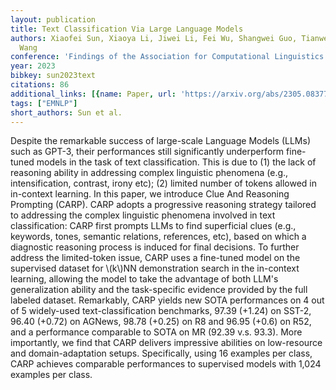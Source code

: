 ```yaml
---
layout: publication
title: Text Classification Via Large Language Models
authors: Xiaofei Sun, Xiaoya Li, Jiwei Li, Fei Wu, Shangwei Guo, Tianwei Zhang, Guoyin
  Wang
conference: 'Findings of the Association for Computational Linguistics: EMNLP 2023'
year: 2023
bibkey: sun2023text
citations: 86
additional_links: [{name: Paper, url: 'https://arxiv.org/abs/2305.08377'}]
tags: ["EMNLP"]
short_authors: Sun et al.
---
```

Despite the remarkable success of large-scale Language Models (LLMs) such as
GPT-3, their performances still significantly underperform fine-tuned models in
the task of text classification. This is due to (1) the lack of reasoning
ability in addressing complex linguistic phenomena (e.g., intensification,
contrast, irony etc); (2) limited number of tokens allowed in in-context
learning.
  In this paper, we introduce Clue And Reasoning Prompting (CARP). CARP adopts
a progressive reasoning strategy tailored to addressing the complex linguistic
phenomena involved in text classification: CARP first prompts LLMs to find
superficial clues (e.g., keywords, tones, semantic relations, references, etc),
based on which a diagnostic reasoning process is induced for final decisions.
To further address the limited-token issue, CARP uses a fine-tuned model on the
supervised dataset for \\(k\\)NN demonstration search in the in-context learning,
allowing the model to take the advantage of both LLM's generalization ability
and the task-specific evidence provided by the full labeled dataset.
Remarkably, CARP yields new SOTA performances on 4 out of 5 widely-used
text-classification benchmarks, 97.39 (+1.24) on SST-2, 96.40 (+0.72) on
AGNews, 98.78 (+0.25) on R8 and 96.95 (+0.6) on R52, and a performance
comparable to SOTA on MR (92.39 v.s. 93.3). More importantly, we find that CARP
delivers impressive abilities on low-resource and domain-adaptation setups.
Specifically, using 16 examples per class, CARP achieves comparable
performances to supervised models with 1,024 examples per class.